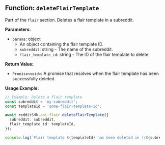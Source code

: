 ## Function: `deleteFlairTemplate`

Part of the `flair` section. Deletes a flair template in a subreddit.

**Parameters:**

- `params`: object
  - An object containing the flair template ID.
  - `subreddit`: string - The name of the subreddit.
  - `flair_template_id`: string - The ID of the flair template to delete.

**Return Value:**

- `Promise<void>`: A promise that resolves when the flair template has been successfully deleted.

**Usage Example:**

```typescript
// Example: Delete a flair template
const subreddit = 'my-subreddit';
const templateId = 'some-flair-template-id';

await redditSdk.api.flair.deleteFlairTemplate({
  subreddit: subreddit,
  flair_template_id: templateId,
});

console.log(`Flair template ${templateId} has been deleted in r/${subreddit}.`);
``` 